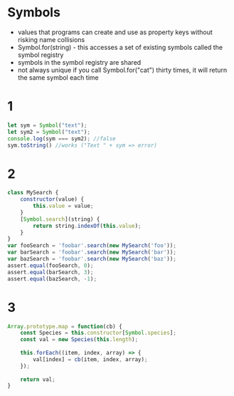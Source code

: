 # Symbols

* values that programs can create and use as property keys without risking name collisions
*  Symbol.for(string) - this accesses a set of existing symbols called the symbol registry 
* symbols in the symbol registry are shared
* not always unique if you call Symbol.for("cat") thirty times, it will return the same symbol each time

# 1
```javascript
let sym = Symbol("text");
let sym2 = Symbol("text");
console.log(sym === sym2); //false
sym.toString() //works ("Text " + sym => error)
```

# 2
```javascript
class MySearch {
    constructor(value) {
        this.value = value;
    }
    [Symbol.search](string) {
        return string.indexOf(this.value);
    }
}
var fooSearch = 'foobar'.search(new MySearch('foo'));
var barSearch = 'foobar'.search(new MySearch('bar'));
var bazSearch = 'foobar'.search(new MySearch('baz'));
assert.equal(fooSearch, 0);
assert.equal(barSearch, 3);
assert.equal(bazSearch, -1);
```


# 3
```javascript
Array.prototype.map = function(cb) {
    const Species = this.constructor[Symbol.species];
    const val = new Species(this.length);
    
    this.forEach((item, index, array) => {
        val[index] = cb(item, index, array);
    });
    
    return val;
}
```
